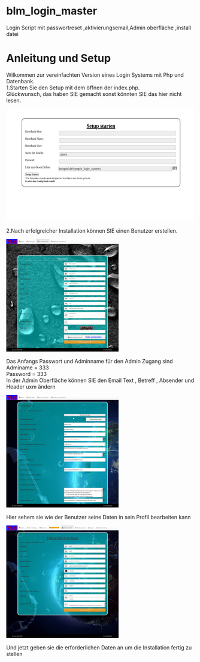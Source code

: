 # blm_login_master
Login Script mit  passwortreset ,aktivierungsemail,Admin oberfläche ,install datei



<h1>Anleitung und Setup</h1>
<p>Wilkommen zur vereinfachten Version eines Login Systems mit Php und Datenbank.<br>
 1.Starten Sie den Setup mit dem öffnen der index.php.<br>
 Glückwunsch, das haben SIE gemacht sonst könnten SIE das hier nicht lesen.</p>
<img src="https://github.com/basti1012/blm_login_master/blob/master/install/setup.png" style="height:300px"><br>
<p>2.Nach erfolgreicher Installation können SIE einen Benutzer erstellen.<br></p>
<img src="https://raw.githubusercontent.com/basti1012/blm_login_master/master/install/register.png" style="height:300px"><br>
<p>Das Anfangs Passwort und Adminname für den Admin Zugang sind<br>
Adminame = 333<br>
Password = 333<br>
In der Admin Oberfläche können SIE den Email Text , Betreff , Absender und Header uxm ändern<br></p>
<img src="https://github.com/basti1012/blm_login_master/blob/master/install/admin.png?raw=true" style="height:300px"><br>

<p>Hier sehem sie wie der Benutzer seine Daten in sein Profil bearbeiten kann</p>
<img src="https://raw.githubusercontent.com/basti1012/blm_login_master/master/install/profil.png" style="height:300px"><br>
<p>Und jetzt geben sie die erforderlichen Daten an um die Installation fertig zu stellen</p>
